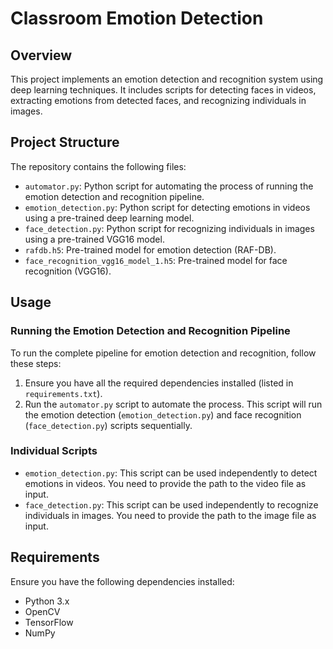 # Classroom Emotion Detection

## Overview

This project implements an emotion detection and recognition system using deep learning techniques. It includes scripts for detecting faces in videos, extracting emotions from detected faces, and recognizing individuals in images.

## Project Structure

The repository contains the following files:

- `automator.py`: Python script for automating the process of running the emotion detection and recognition pipeline.
- `emotion_detection.py`: Python script for detecting emotions in videos using a pre-trained deep learning model.
- `face_detection.py`: Python script for recognizing individuals in images using a pre-trained VGG16 model.
- `rafdb.h5`: Pre-trained model for emotion detection (RAF-DB).
- `face_recognition_vgg16_model_1.h5`: Pre-trained model for face recognition (VGG16).

## Usage

### Running the Emotion Detection and Recognition Pipeline

To run the complete pipeline for emotion detection and recognition, follow these steps:

1. Ensure you have all the required dependencies installed (listed in `requirements.txt`).
2. Run the `automator.py` script to automate the process. This script will run the emotion detection (`emotion_detection.py`) and face recognition (`face_detection.py`) scripts sequentially.

### Individual Scripts

- `emotion_detection.py`: This script can be used independently to detect emotions in videos. You need to provide the path to the video file as input.
- `face_detection.py`: This script can be used independently to recognize individuals in images. You need to provide the path to the image file as input.

## Requirements

Ensure you have the following dependencies installed:

- Python 3.x
- OpenCV
- TensorFlow
- NumPy

